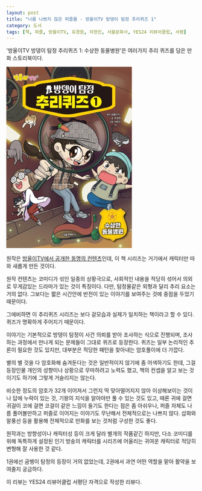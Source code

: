 ```yaml
---
layout: post
title: "나름 나쁘지 않은 퍼즐물 - 방울이TV 방뎅이 탐정 추리퀴즈 1"
category: 도서
tags: [책, 퍼즐, 방울이TV, 유경원, 차현진, 서울문화사, YES24 리뷰어클럽, 서평]
---
```


'방울이TV 방뎅이 탐정 추리퀴즈 1: 수상한 동물병원'은
여러가지 추리 퀴즈를 담은 만화 스토리북이다.

![표지](/images/bangul-tv-bangdengi-detective-puzzles-1-book-h480.jpg)

원작은 [방울이TV에서 공개한 동명의 컨텐츠](https://www.youtube.com/watch?v=ptZvTCEqJUQ&list=PLWEPx4KIT0D6cCfOC1bECROt_o2boySAl)인데,
이 책 시리즈는 거기에서 캐릭터만 따와 새롭게 만든 것이다.

원작 컨텐츠는 코미디가 섞인 일종의 상황극으로,
사회적인 내용을 적당히 섞어서 의외로 무게감있는 드라마가 있는 것이 특징이다.
다만, 탐정물같은 외형과 달리 추리 요소는 거의 없다.
그보다는 짧은 시간안에 반전이 있는 이야기를 보여주는 것에 중점을 두었기 때문이다.

그에비하면 이 추리퀴즈 시리즈는 보다 겉모습과 실제가 일치하는 책이라고 할 수 있다.
퀴즈가 명확하게 주어지기 때문이다.

이야기는 기본적으로 방뎅이 탐정이 사건 의뢰를 받아 조사하는 식으로 진행되며,
조사하는 과정에서 만나게 되는 문제들이 그대로 퀴즈로 등장한다.
퀴즈는 일부 논리적인 추론이 필요한 것도 있지만,
대부분은 적당한 패턴을 찾아내는 암호풀이에 더 가깝다.

별의 별 것을 다 암호화해 숨겨둔다는 것은 일반적이지 않기에 좀 어색하기도 한데,
그걸 등장인물 개인의 성향이나 상황으로 무마하려고 노력도 했고,
책의 컨셉을 알고 보는 것이기도 하기에 그렇게 거슬리지는 않는다.

비슷한 정도의 암호가 32개 이어져서 그런지
딱 맞아떨어지지 않아 이상해보이는 것<!-- 예: ㅇ이 남는 1번 퀴즈 -->이나
답에 누락이 있는 것<!-- 예: 7번 퀴즈 -->,
기왕의 지식을 알아야만 풀 수 있는 것<!-- 예: 29번 퍼즐 -->도 있고,
때론 귀에 걸면 귀걸이 코에 걸면 코걸이 같은 느낌이 들기도 한다는 점은 좀 아쉬우나,
퍼즐 자체도 나름 풀어볼만하고
퍼즐로 이어지는 이야기도 무난해서 전체적으로는 나쁘지 않다.
삽화와 말풍선 등을 활용해 전체적으로 만화를 보는 것처럼 구성한 것도 좋다.

원작과는 방향성이나 캐릭터성 등이 크게 달라 별개의 작품같긴 하지만,
다소 코미디를 위해 독특하게 설정된 인기 방송의 캐릭터를
시리즈에 어울리는 귀여운 캐릭터로 적당히 변형해 잘 사용한 것 같다.

1권에선 굼벵이 탐정의 등장이 거의 없었는데,
2권에서 과연 어떤 역할을 맡아 활약을 보여줄지 궁금하다.



<div class="im im-info">
이 리뷰는 YES24 리뷰어클럽 서평단 자격으로 작성한 리뷰다.
</div>
